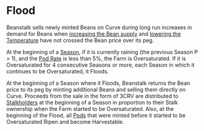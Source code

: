 # Flood

Beanstalk sells newly minted Beans on Curve during long run increases in demand for Beans when [increasing the Bean supply](overview.md#bean-supply) and [lowering the Temperature](temperature.md) have not crossed the Bean price over its peg.

At the beginning of a [Season](../farm/sun.md), if it is currently raining (the previous Season P > 1), and the [Pod Rate](overview.md#debt-level) is less than 5%, the Farm is Oversaturated. If it is Oversaturated for 4 consecutive Seasons or more, each Season in which it continues to be Oversaturated, it Floods.

At the beginning of a Season where it Floods, Beanstalk returns the Bean price to its peg by minting additional Beans and selling them directly on Curve. Proceeds from the sale in the form of 3CRV are distributed to [Stalkholders](../farm/silo.md#the-stalk-system) at the beginning of a Season in proportion to their Stalk ownership when the Farm started to be Oversaturated. Also, at the beginning of the Flood, all [Pods](../farm/field.md#pods) that were minted before it started to be Oversaturated Ripen and become Harvestable.
